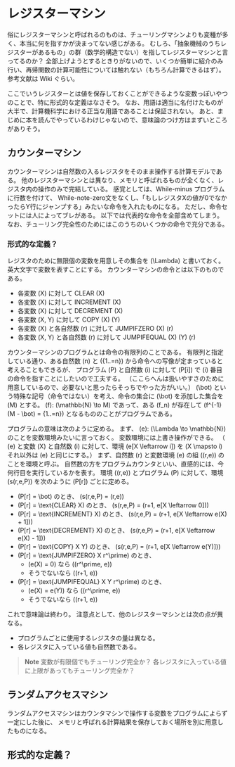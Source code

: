 # レジスターマシン
俗にレジスターマシンと呼ばれるのものは、チューリングマシンよりも変種が多く、本当に何を指すかが決まってない感じがある。
むしろ、「抽象機械のうちレジスターがあるもの」の群（数学的構造でない）を指してレジスターマシンと言ってるのか？
全部上げようとするときりがないので、いくつか簡単に紹介のみ行い、再帰関数の計算可能性については触れない（もちろん計算できるはず）。
参考文献は Wiki ぐらい。

ここでいうレジスターとは値を保存しておくことができるような変数っぽいやつのことで、特に形式的な定義はなさそう。
なお、用語は適当に名付けたものが大半で、計算機科学における正当な用語であることは保証されない。
あと、まじめに本を読んでやっているわけじゃないので、意味論のつけ方はまずいところがありそう。

## カウンターマシン
カウンターマシンは自然数の入るレジスタをそのまま操作する計算モデルである。
他のレジスターマシンとは異なり、メモリと呼ばれるものが全くなく、レジスタ内の操作のみで完結している。
感覚としては、While-minus プログラムに行数を付けて、 While-note-zero文をなくし、「もしレジスタXの値が0でなかったらY行にジャンプする」みたいな命令を入れたものになる。
ただし、命令セットには人によってブレがある。
以下では代表的な命令を全部含めてしまう。
なお、チューリング完全性のためにはこのうちのいくつかの命令で充分である。

### 形式的な定義？
レジスタのために無限個の変数を用意しその集合を \(\Lambda\) と書いておく。
英大文字で変数を表すことにする。
カウンターマシンの命令とは以下のものである。

- 各変数 \(X\) に対して CLEAR \(X\)
- 各変数 \(X\) に対して INCREMENT \(X\)
- 各変数 \(X\) に対して DECREMENT \(X\)
- 各変数 \(X, Y\) に対して COPY \(X\) \(Y\)
- 各変数 \(X\) と各自然数 \(r\) に対して JUMPIFZERO \(X\) \(r\)
- 各変数 \(X, Y\) と各自然数 \(r\) に対して JUMPIFEQUAL \(X\) \(Y\) \(r\)

カウンターマシンのプログラムとは命令の有限列のことである。
有限列と指定している通り、ある自然数 \(n\) と \(\{1..=n\}\) から命令への写像が定まっていると考えることもできるが、
プログラム \(P\) と自然数 \(i\) に対して \(P[i]\) で \(i\) 番目の命令を指すことにしたいので工夫する。
（ここらへんは扱いやすさのために用意しているので、必要ないと思ったらそっちでやった方がいい。）
\(\bot\) という特殊な記号（命令ではない）を考え、命令の集合に \(\bot\) を添加した集合を \(M\) とする。
\(f\): \(\mathbb{N} \to M\) であって、ある \(f_n\) が存在して \(f^{-1}(M - \bot) = \{1..=n\}\) となるもののことがプログラムである。

プログラムの意味は次のように定める。
まず、 \(e\): \(\Lambda \to \mathbb{N}\) のことを変数環境みたいに言っておく。
変数環境には上書き操作ができる。
（ \(e\) と変数 \(X\) と自然数 \(i\) に対して、環境 \(e[X \leftarrow i]\) を \(X \mapsto i\) それ以外は \(e\) と同じにする。）
まず、自然数 \(r\) と変数環境 \(e\) の組 \((r,e)\) のことを環境と呼ぶ。
自然数の方をプログラムカウンタといい、直感的には、今何行目を実行しているかを表す。
環境 \((r,e)\) とプログラム \(P\) に対して、環境 \(s(r,e,P)\) を次のように \(P[r]\) ごとに定める。

- \(P[r] = \bot\) のとき、 \(s(r,e,P) = (r,e)\)
- \(P[r] = \text{CLEAR} X\) のとき、 \(s(r,e,P) = (r+1, e[X \leftarrow 0])\)
- \(P[r] = \text{INCREMENT} X\) のとき、 \(s(r,e,P) = (r+1, e[X \leftarrow e(X) + 1])\)
- \(P[r] = \text{DECREMENT} X\) のとき、 \(s(r,e,P) = (r+1, e[X \leftarrow e(X) - 1])\)
- \(P[r] = \text{COPY} X Y\) のとき、 \(s(r,e,P) = (r+1, e[X \leftarrow e(Y)])\)
- \(P[r] = \text{JUMPIFZERO} X r^\prime\) のとき、
    - \(e(X) = 0\) なら \((r^\prime, e)\)
    - そうでないなら \((r+1, e)\)
- \(P[r] = \text{JUMPIFEQUAL} X Y r^\prime\) のとき、
    - \(e(X) = e(Y)\) なら \((r^\prime, e)\)
    - そうでないなら \((r+1, e)\)

これで意味論は終わり。
注意点として、他のレジスターマシンとは次の点が異なる。
- プログラムごとに使用するレジスタの量は異なる。
- 各レジスタに入っている値も自然数である。

> **Note**
> 変数が有限個でもチューリング完全か？
> 各レジスタに入っている値に上限があってもチューリング完全か？

## ランダムアクセスマシン
ランダムアクセスマシンはカウンタマシンで操作する変数をプログラムによらず一定にした後に、
メモリと呼ばれる計算結果を保存しておく場所を別に用意したものになる。

## 形式的な定義？
